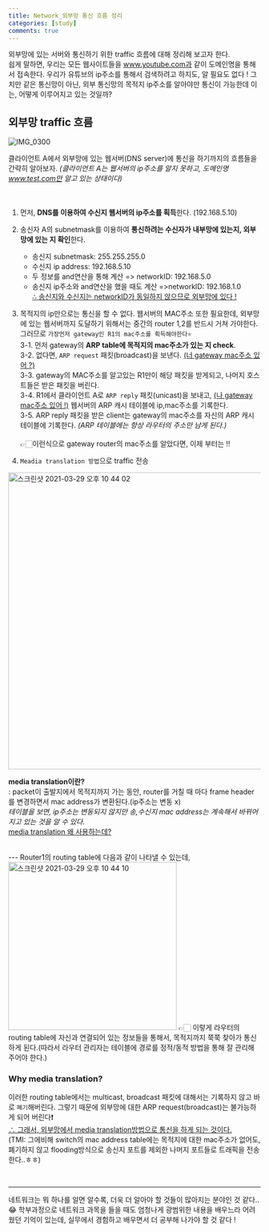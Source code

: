 ```yaml
---
title: Network_외부망 통신 흐름 정리
categories: [study]
comments: true
---
```


외부망에 있는 서버와 통신하기 위한 traffic 흐름에 대해 정리해 보고자 한다.  
쉽게 말하면, 우리는 모든 웹사이트들을 www.youtube.com과 같이 도메인명을 통해서 접속한다. 우리가 유튜브의 ip주소를 통해서 검색하려고 하지도, 알 필요도 없다 ! 그치만 같은 통신망이 아닌, 외부 통신망의 목적지 ip주소를 알아야만 통신이 가능한데 이는, 어떻게 이루어지고 있는 것일까?


## 외부망 traffic 흐름
![IMG_0300](https://user-images.githubusercontent.com/37920535/107878549-c3ceb680-6f16-11eb-8457-a24449e76089.jpg)

클라이언트 A에서 외부망에 있는 웹서버(DNS server)에 통신을 하기까지의 흐름들을 간략히 알아보자. 
*(클라이언트 A는 웹서버의 ip주소를 알지 못하고, 도메인명 www.test.com만 알고 있는 상태이다)*   
<br>
<br>


1. 먼저, **DNS를 이용하여 수신지 웹서버의 ip주소를 획득**한다. (192.168.5.10)

1. 송신자 A의 subnetmask를 이용하여 **통신하려는 수신자가 내부망에 있는지, 외부망에 있는 지 확인**한다.  
    - 송신지 subnetmask: 255.255.255.0  
    - 수신지 ip address: 192.168.5.10  
    - 두 정보를 and연산을 통해 계산 => networkID: 192.168.5.0  
    - 송신지 ip주소와 and연산을 했을 때도 계산 =>networkID: 192.168.1.0  
<u>∴ 송신지와 수신지는 networkID가 동일하지 않으므로 외부망에 있다 !</u>

1. 목적지의 ip만으로는 통신을 할 수 없다. 웹서버의 MAC주소 또한 필요한데, 외부망에 있는 웹서버까지 도달하기 위해서는 중간의 router 1,2를 반드시 거쳐 가야한다. 그러므로 `가장먼저 gateway인 R1의 mac주소를 획득해야한다⭐️`   
    3-1. 먼저 gateway의 **ARP table에 목적지의 mac주소가 있는 지 check**.  
    3-2. 없다면, `ARP request` 패킷(broadcast)을 보낸다. <u>(너 gateway mac주소 있어 ?)</u>  
    3-3. gateway의 MAC주소를 알고있는 R1만이 해당 패킷을 받게되고, 나머지 호스트들은 받은 패킷을 버린다.  
    3-4. R1에서 클라이언트 A로 `ARP reply` 패킷(unicast)을 보내고, <u>(나 gateway mac주소 있어 !)</u> 웹서버의 ARP 캐시 테이블에 ip,mac주소를 기록한다.  
    3-5. ARP reply 패킷을 받은 client는 gateway의 mac주소를 자신의 ARP 캐시 테이블에 기록한다. *(ARP 테이블에는 항상 라우터의 주소만 남게 된다.)*
    <br>
    <br>
👉🏻이런식으로 gateway router의 mac주소를 알았다면, 이제 부터는 !!
1. `Meadia translation 방법`으로 traffic 전송  
  
<img width="593" alt="스크린샷 2021-03-29 오후 10 44 02" src="https://user-images.githubusercontent.com/37920535/112845992-7c744200-90e0-11eb-8c72-0c484787f02f.png">  
 
    
**media translation이란?**  
    : packet이 출발지에서 목적지까지 가는 동안, router를 거칠 때 마다 frame header를 변경하면서 mac address가 변환된다.(ip주소는 변동 x)  
    *테이블을 보면, ip주소는 변동되지 않지만 송,수신지 mac address는 계속해서 바뀌어지고 있는 것을 알 수 있다.*  
    [media translation 왜 사용하는데?](#why-media-translation?)


<br>
---
Router1의 routing table에 다음과 같이 나타낼 수 있는데,    
<img width="336" alt="스크린샷 2021-03-29 오후 10 44 10" src="https://user-images.githubusercontent.com/37920535/112846235-cb21dc00-90e0-11eb-9f5d-7cd84fc32c01.png">  
👉🏻 이렇게 라우터의 routing table에 자신과 연결되어 있는 정보들을 통해서, 목적지까지 쭉쭉 찾아가 통신하게 된다.(따라서 라우터 관리자는 테이블에 경로를 정적/동적 방법을 통해 잘 관리해주어야 한다.)  
<br>

### Why media translation?
이러한 routing table에서는 multicast, broadcast 패킷에 대해서는 기록하지 않고 바로 `폐기`해버린다. 그렇기 때문에 외부망에 대한 ARP request(broadcast)는 불가능하게 되어 버린다❗️  
<u>∴ 그래서, 외부망에서 media translation방법으로 통신을 하게 되는 것이다.</u>  
(TMI: 그에비해 switch의 mac address table에는 목적지에 대한 mac주소가 없어도, 폐기하지 않고 flooding방식으로 송신지 포트를 제외한 나머지 포트들로 트래픽을 전송한다..ㅎㅎ)


<br>

---

네트워크는 뭐 하나를 알면 알수록, 더욱 더 알아야 할 것들이 많아지는 분야인 것 같다..😂   학부과정으로 네트워크 과목을 들을 때도 엄청나게 광범위한 내용을 배우느라 어려웠던 기억이 있는데, 실무에서 경험하고 배우면서 더 공부해 나가야 할 것 같다 !